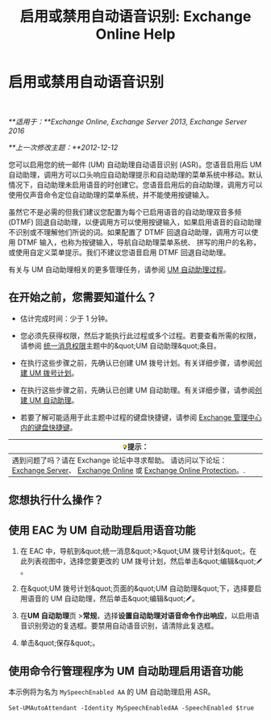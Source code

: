 ﻿---
title: '启用或禁用自动语音识别: Exchange Online Help'
TOCTitle: 启用或禁用自动语音识别
ms:assetid: 92b3b679-b503-4068-8e88-25ec0f4537ab
ms:mtpsurl: https://technet.microsoft.com/zh-cn/library/Bb232128(v=EXCHG.150)
ms:contentKeyID: 52061388
ms.date: 05/23/2018
mtps_version: v=EXCHG.150
ms.translationtype: MT
---

# 启用或禁用自动语音识别

 

_**适用于：**Exchange Online, Exchange Server 2013, Exchange Server 2016_

_**上一次修改主题：**2012-12-12_

您可以启用您的统一邮件 (UM) 自动助理自动语音识别 (ASR)。您语音启用后 UM 自动助理，调用方可以口头响应自动助理提示和自动助理的菜单系统中移动。默认情况下，自动助理未启用语音的时创建它。您语音启用后的自动助理，调用方可以使用仅声音命令定位自动助理的菜单系统，并不能使用按键输入。

虽然它不是必需的但我们建议您配置为每个已启用语音的自动助理双音多频 (DTMF) 回退自动助理，以便调用方可以使用按键输入，如果启用语音的自动助理不识别或不理解他们所说的词。如果配置了 DTMF 回退自动助理，调用方可以使用 DTMF 输入，也称为按键输入，导航自动助理菜单系统、 拼写的用户的名称，或使用自定义菜单提示。我们不建议您语音启用 DTMF 回退自动助理。

有关与 UM 自动助理相关的更多管理任务，请参阅 [UM 自动助理过程](um-auto-attendant-procedures-exchange-2013-help.md)。

## 在开始之前，您需要知道什么？

  - 估计完成时间：少于 1 分钟。

  - 您必须先获得权限，然后才能执行此过程或多个过程。若要查看所需的权限，请参阅 [统一消息权限](unified-messaging-permissions-exchange-2013-help.md)主题中的\&quot;UM 自动助理\&quot;条目。

  - 在执行这些步骤之前，先确认已创建 UM 拨号计划。有关详细步骤，请参阅[创建 UM 拨号计划](create-a-um-dial-plan-exchange-2013-help.md)。

  - 在执行这些步骤之前，先确认已创建 UM 自动助理。有关详细步骤，请参阅[创建 UM 自动助理](create-a-um-auto-attendant-exchange-2013-help.md)。

  - 若要了解可能适用于此主题中过程的键盘快捷键，请参阅 [Exchange 管理中心内的键盘快捷键](keyboard-shortcuts-in-the-exchange-admin-center-exchange-online-protection-help.md)。

<table>
<thead>
<tr class="header">
<th><img src="images/Bb124558.tip(EXCHG.150).gif" title="提示" alt="提示" />提示：</th>
</tr>
</thead>
<tbody>
<tr class="odd">
<td>遇到问题了吗？请在 Exchange 论坛中寻求帮助。 请访问以下论坛：<a href="https://go.microsoft.com/fwlink/p/?linkid=60612">Exchange Server</a>、 <a href="https://go.microsoft.com/fwlink/p/?linkid=267542">Exchange Online</a> 或 <a href="https://go.microsoft.com/fwlink/p/?linkid=285351">Exchange Online Protection</a>。.</td>
</tr>
</tbody>
</table>


## 您想执行什么操作？

## 使用 EAC 为 UM 自动助理启用语音功能

1.  在 EAC 中，导航到\&quot;统一消息\&quot;\>\&quot;UM 拨号计划\&quot;。在此列表视图中，选择您要更改的 UM 拨号计划，然后单击\&quot;编辑\&quot;![编辑图标](images/Bb124582.6f53ccb2-1f13-4c02-bea0-30690e6ea71d(EXCHG.150).gif "编辑图标")。

2.  在\&quot;UM 拨号计划\&quot;页面的\&quot;UM 自动助理\&quot;下，选择要启用语音的 UM 自动助理，然后单击\&quot;编辑\&quot;![编辑图标](images/Bb124582.6f53ccb2-1f13-4c02-bea0-30690e6ea71d(EXCHG.150).gif "编辑图标")。

3.  在**UM 自动助理**页 \>**常规**，选择**设置自动助理对语音命令作出响应**，以启用语音识别旁边的复选框。要禁用自动语音识别，请清除此复选框。

4.  单击\&quot;保存\&quot;。

## 使用命令行管理程序为 UM 自动助理启用语音功能

本示例将为名为 `MySpeechEnabled AA` 的 UM 自动助理启用 ASR。

    Set-UMAutoAttendant -Identity MySpeechEnabledAA -SpeechEnabled $true


